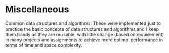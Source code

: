 Miscellaneous
=============
Common data structures and algorithms: These were implemented just to practice the
basic concepts of data structures and algorithms and I keep them handy as they are reusable,
with little change (based on requirement) in many projects and assignments to achieve more
optimal performance in terms of time and space complexity.
